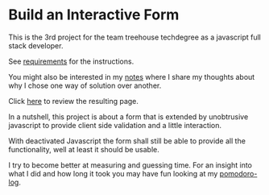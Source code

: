 # Build an Interactive Form

This is the 3rd project for the team treehouse techdegree as a javascript full stack developer.

See [requirements](Documentation/requirements.md) for the instructions.

You might also be interested in my [notes](Documentation/notes.md) where I share my thoughts about why I chose one way of solution over another. 

Click [here](https://stho32.github.io/treehouse-Build-an-Interactive-Form/Source/index.html) to review the resulting page.

In a nutshell, this project is about a form that is extended by unobtrusive javascript
to provide client side validation and a little interaction. 

With deactivated Javascript the form shall still be able to provide all the functionality, 
well at least it should be usable.


I try to become better at measuring and guessing time. For an insight into what I did and how long it took you may have fun looking at my [pomodoro-log](Documentation/pomodoro.md).



